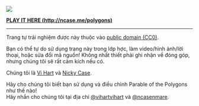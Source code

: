 ![](http://i.imgur.com/NcsRW1q.png)

**[PLAY IT HERE (http://ncase.me/polygons)](http://ncase.me/polygons)**

---

Trang tự trải nghiệm được này thuộc vào [public domain (CC0)](http://creativecommons.org/publicdomain/zero/1.0).
			
Bạn có thể tự do sử dụng trang này trong lớp hợc, làm video/hình ảnh/lời thoại, hoặc sửa đổi mã nguồn! 
Không nhất thiết phải ghi nhận về đóng góp, nhưng chúng tôi sẽ rất cảm kích nếu có.   
 
Chúng tôi là [Vi Hart](http://vihart.com/) và [Nicky Case](http://ncase.me/). 
		
Hãy cho chúng tôi biết bạn sử dụng và điều chỉnh Parable of the Polygons như thế nào!    
Hãy nhắn cho chúng tôi tại địa chỉ 
[@vihartvihart](https://twitter.com/vihartvihart) và 
[@ncasenmare](https://twitter.com/ncasenmare).
